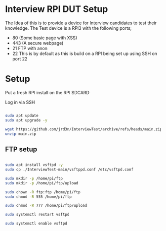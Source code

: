 # Interview RPI DUT Setup

The Idea of this is to provide a device for Interview candidates to test their knowledge. The Test device is a RPI3 with the following ports;

* 80 (Some basic page with XSS)
* 443 (A secure webpage)
* 21 FTP with anon
* 22 This is by default as this is build on a RPI being set up using SSH on port 22

# Setup

Put a fresh RPI install on the RPI SDCARD

Log in via SSH

```bash

sudo apt update
sudo apt upgrade -y

wget https://github.com/jrd3n/InterviewTest/archive/refs/heads/main.zip
unzip main.zip 

```

## FTP setup

```bash

sudo apt install vsftpd -y
sudo cp ./InterviewTest-main/vsftppd.conf /etc/vsftpd.conf

sudo mkdir -p /home/pi/ftp
sudo mkdir -p /home/pi/ftp/upload

sudo chown -R ftp:ftp /home/pi/ftp
sudo chmod -R 555 /home/pi/ftp

sudo chmod -R 777 /home/pi/ftp/upload

sudo systemctl restart vsftpd

sudo systemctl enable vsftpd

```


